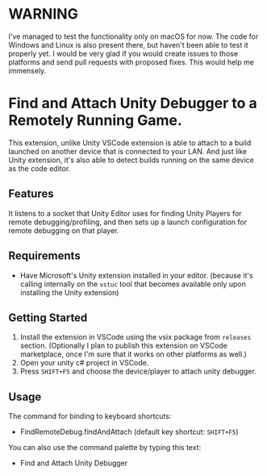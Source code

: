 # WARNING
I've managed to test the functionality only on macOS for now. The code for Windows and Linux is also present there, but haven't been able to test it properly yet. I would be very glad if you would create issues to those platforms and send pull requests with proposed fixes. This would help me immensely. 

# Find and Attach Unity Debugger to a Remotely Running Game.

This extension, unlike Unity VSCode extension is able to attach to a build launched on another device that is connected to your LAN. And just like Unity extension, it's also able to detect builds running on the same device as the code editor.

## Features

It listens to a socket that Unity Editor uses for finding Unity Players for remote debugging/profiling, and then sets up a launch configuration for remote debugging on that player.

## Requirements
- Have Microsoft's Unity extension installed in your editor. (because it's calling internally on the `vstuc` tool that becomes available only upon installing the Unity extension)

## Getting Started

1. Install the extension in VSCode using the vsix package from `releases` section. (Optionally I plan to publish this extension on VSCode marketplace, once I'm sure that it works on other platforms as well.)
2. Open your unity c# project in VSCode.
3. Press `SHIFT+F5` and choose the device/player to attach unity debugger.

## Usage

The command for binding to keyboard shortcuts:
- FindRemoteDebug.findAndAttach (default key shortcut: `SHIFT+F5`)

You can also use the command palette by typing this text:
- Find and Attach Unity Debugger
